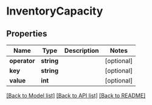 # InventoryCapacity

## Properties
Name | Type | Description | Notes
------------ | ------------- | ------------- | -------------
**operator** | **string** |  | [optional] 
**key** | **string** |  | [optional] 
**value** | **int** |  | [optional] 

[[Back to Model list]](../README.md#documentation-for-models) [[Back to API list]](../README.md#documentation-for-api-endpoints) [[Back to README]](../README.md)



